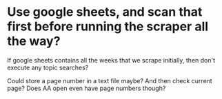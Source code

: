 # Use google sheets, and scan that first before running the scraper all the way?
If google sheets contains all the weeks that we scrape initially, then don't execute any topic searches? 


Could store a page number in a text file maybe? And then check current page?  Does AA open even have page numbers though?